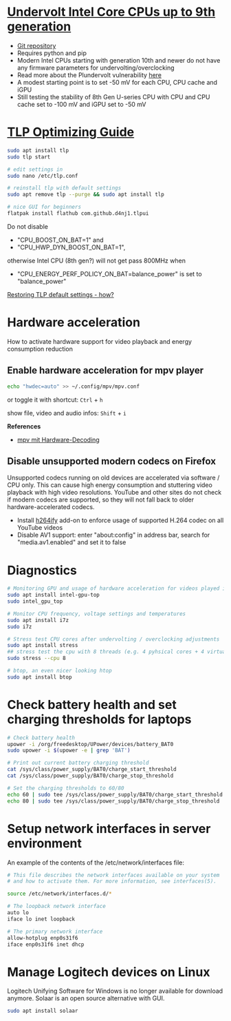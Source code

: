 # [Undervolt Intel Core CPUs up to 9th generation](https://cryptosingh1337.medium.com/how-to-under-volt-intel-i-series-cpu-in-ubuntu-abc9283f4760)
- [Git repository](https://github.com/georgewhewell/undervolt)
- Requires python and pip
- Modern Intel CPUs starting with generation 10th and newer do not have any firmware parameters for undervolting/overclocking
- Read more about the Plundervolt vulnerability [here](https://plundervolt.com/)
- A modest starting point is to set -50 mV for each CPU, CPU cache and iGPU
- Still testing the stability of 8th Gen U-series CPU with CPU and CPU cache set to -100 mV and iGPU set to -50 mV

# [TLP Optimizing Guide](https://linrunner.de/tlp/support/optimizing.html)

```bash
sudo apt install tlp
sudo tlp start

# edit settings in
sudo nano /etc/tlp.conf

# reinstall tlp with default settings
sudo apt remove tlp --purge && sudo apt install tlp

# nice GUI for beginners
flatpak install flathub com.github.d4nj1.tlpui
```
Do not disable 
- "CPU_BOOST_ON_BAT=1" and
- "CPU_HWP_DYN_BOOST_ON_BAT=1",

otherwise Intel CPU (8th gen?) will not get pass 800MHz when 
- "CPU_ENERGY_PERF_POLICY_ON_BAT=balance_power" is set to "balance_power"

[Restoring TLP default settings - how?](https://www.reddit.com/r/linux4noobs/comments/yv1yim/restoring_tlp_default_settings_how/)

# Hardware acceleration
How to activate hardware support for video playback and energy consumption reduction

## Enable hardware acceleration for mpv player
```bash
echo "hwdec=auto" >> ~/.config/mpv/mpv.conf
```
or toggle it with shortcut: `Ctrl` + `h`

show file, video and audio infos: `Shift` + `i`

**References**
- [mpv mit Hardware-Decoding](https://natenom.de/2023/07/mpv-mit-hardware-decoding/)

## Disable unsupported modern codecs on Firefox
Unsupported codecs running on old devices are accelerated via software / CPU only.
This can cause high energy consumption and stuttering video playback with high video resolutions.
YouTube and other sites do not check if modern codecs are supported, so they will not fall back to older hardware-accelerated codecs.

- Install [h264ify](https://addons.mozilla.org/de/firefox/addon/h264ify/) add-on to enforce usage of supported H.264 codec on all YouTube videos
- Disable AV1 support: enter "about:config" in address bar, search for "media.av1.enabled" and set it to false

# Diagnostics

```bash
# Monitoring GPU and usage of hardware acceleration for videos played in Firefox etc
sudo apt install intel-gpu-top
sudo intel_gpu_top

# Monitor CPU frequency, voltage settings and temperatures
sudo apt install i7z
sudo i7z

# Stress test CPU cores after undervolting / overclocking adjustments
sudo apt install stress
## stress test the cpu with 8 threads (e.g. 4 pyhsical cores + 4 virtual cores)
sudo stress --cpu 8

# btop, an even nicer looking htop
sudo apt install btop
```

# Check battery health and set charging thresholds for laptops

```bash
# Check battery health
upower -i /org/freedesktop/UPower/devices/battery_BAT0
sudo upower -i $(upower -e | grep 'BAT')

# Print out current battery charging threshold
cat /sys/class/power_supply/BAT0/charge_start_threshold
cat /sys/class/power_supply/BAT0/charge_stop_threshold

# Set the charging thresholds to 60/80
echo 60 | sudo tee /sys/class/power_supply/BAT0/charge_start_threshold
echo 80 | sudo tee /sys/class/power_supply/BAT0/charge_stop_threshold
```

# Setup network interfaces in server environment
An example of the contents of the /etc/network/interfaces file:
```bash
# This file describes the network interfaces available on your system
# and how to activate them. For more information, see interfaces(5).

source /etc/network/interfaces.d/*

# The loopback network interface
auto lo
iface lo inet loopback

# The primary network interface
allow-hotplug enp0s31f6
iface enp0s31f6 inet dhcp
```

# Manage Logitech devices on Linux

Logitech Unifying Software for Windows is no longer available for download anymore.
Solaar is an open source alternative with GUI.

```bash
sudo apt install solaar
```

